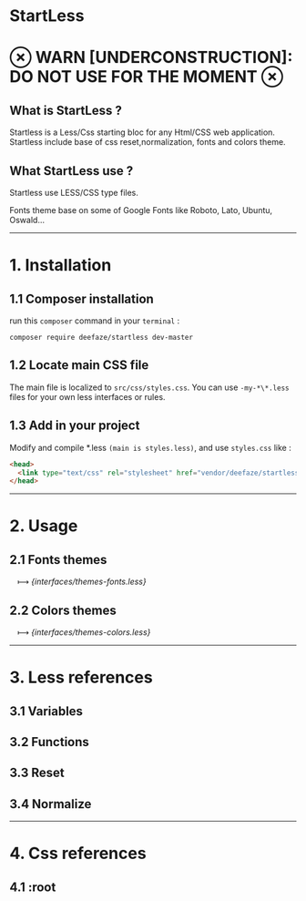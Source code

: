 # StartLess

# **&otimes; WARN [UNDERCONSTRUCTION]: DO NOT USE FOR THE MOMENT &otimes;**

## What is StartLess ?

Startless is a Less/Css starting bloc for any Html/CSS web application. Startless include base of css reset,normalization, fonts and colors theme.

## What StartLess use ?

Startless use LESS/CSS type files.

Fonts theme base on some of Google Fonts like Roboto, Lato, Ubuntu, Oswald...

--------------------

# 1. Installation

## 1.1 Composer installation

run this `composer` command in your `terminal` :
```console
composer require deefaze/startless dev-master
```

## 1.2 Locate main CSS file

The main file is localized to `src/css/styles.css`. 
You can use `-my-*\*.less` files for your own less interfaces or rules.

## 1.3 Add in your project

Modify and compile *.less `(main is styles.less)`, and use `styles.css` like :
```html
<head>
  <link type="text/css" rel="stylesheet" href="vendor/deefaze/startless/css/styles.css">
</head>
```

--------------------

# 2. Usage

## 2.1 Fonts themes
&emsp;&xmap; _{interfaces/themes-fonts.less}_

## 2.2 Colors themes 
&emsp;&xmap; _{interfaces/themes-colors.less}_

--------------------

# 3. Less references

## 3.1 Variables

## 3.2 Functions

## 3.3 Reset

## 3.4 Normalize

--------------------

# 4. Css references

## 4.1 :root
